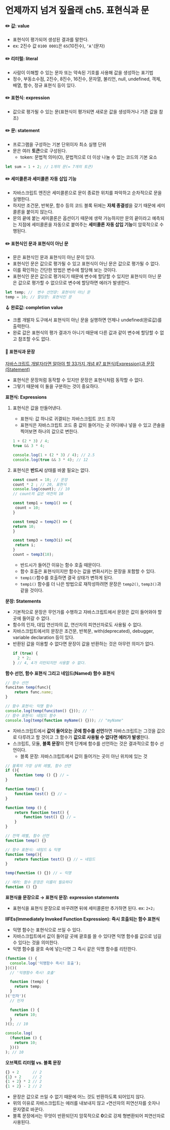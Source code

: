# 언제까지 넘겨 짚을래 ch5. 표현식과 문

#### ✏️ 값: value

- 표현식이 평가되어 생성된 결과를 말한다.
- ex: 2진수 값 `0100 0001`은 `65`(10진수), `‘A’`(문자)

#### ✏️ 리터럴: literal

- 사람이 이해할 수 있는 문자 또는 약속된 기호를 사용해 값을 생성하는 표기법
- 정수, 부동소수점, 2진수, 8진수, 16진수, 문자열, 불리언, null, undefined, 객체, 배열, 함수, 정규 표현식 등이 있다.

#### ✏️ 표현식: expression

- 값으로 평가될 수 있는 문(표현식이 평가되면 새로운 값을 생성하거나 기존 값을 참조)

#### ✏️ 문: statement

- 프로그램을 구성하는 기본 단위이자 최소 실행 단위
- 문은 여러 **토큰**으로 구성된다.
  - token: 문법적 의미(O), 문법적으로 더 이상 나눌 수 없는 코드의 기본 요소

```jsx
let sum = 1 + 2; // 1개의 문(= 7개의 토큰)
```

#### ✏️ 세미콜론과 세미콜론 자동 삽입 기능

- 자바스크립트 엔진은 세미콜론으로 문이 종료한 위치를 파악하고 순차적으로 문을 실행한다.
- 하지만 조건문, 반복문, 함수 등의 코드 블록 뒤에는 **자체 종결성**을 갖기 때문에 세미콜론을 붙이지 않는다.
- 문의 끝에 붙는 세미콜론은 옵션이기 때문에 생략 가능하지만 문의 끝이라고 예측되는 지점에 세미콜론을 자동으로 붙여주는 **세미콜론 자동 삽입 기능**이 암묵적으로 수행된다.

#### ✏️ 표현식인 문과 표현식이 아닌 문

- 문은 표현식인 문과 표현식이 아닌 문이 있다.
- 표현식인 문은 값으로 평가될 수 있고 표현식이 아닌 문은 값으로 평가될 수 없다.
- 이를 확인하는 간단한 방법은 변수에 할당해 보는 것이다.
- 표현식인 문은 값으로 평가되기 때문에 변수에 할당할 수 있지만 표현식이 아닌 문은 값으로 평가할 수 없으므로 변수에 할당하면 에러가 발생한다.

```jsx
let temp; //  변수 선언문: 표현식이 아닌 문
temp = 10; // 할당문: 표현식인 문
```

**🪝 완료값: completion value**

- 크롬 개발자 도구에서 표현식이 아닌 문을 실행하면 언제나 undefined(완료값)를 출력한다.
- 완료 값은 표현식의 평가 결과가 아니기 때문에 다른 값과 같이 변수에 할당할 수 없고 참조할 수도 없다.

#### 🧩 표현식과 문장

[자바스크립트 개발자라면 알아야 할 33가지 개념 #7 표현식(Expression)과 문장(Statement)](https://velog.io/@jakeseo_me/%EC%9E%90%EB%B0%94%EC%8A%A4%ED%81%AC%EB%A6%BD%ED%8A%B8-%EA%B0%9C%EB%B0%9C%EC%9E%90%EB%9D%BC%EB%A9%B4-%EC%95%8C%EC%95%84%EC%95%BC-%ED%95%A0-33%EA%B0%80%EC%A7%80-%EA%B0%9C%EB%85%90-7-%ED%91%9C%ED%98%84%EC%8B%9D%EA%B3%BC-%EB%AC%B8Statement-%EB%B2%88%EC%97%AD-2xjuhvbal7)

- 표현식은 문장처럼 동작할 수 있지만 문장은 표현식처럼 동작할 수 없다.
- 그렇기 때문에 이 둘을 구분하는 것이 중요하다.

**표현식: Expressions**

1. 표현식은 값을 만들어낸다.

   - 표현식: 값 하나로 귀결되는 자바스크립트 코드 조각
   - 표현식은 자바스크립트 코드 중 값이 들어가는 곳 어디에나 넣을 수 있고 콘솔을 찍어보면 하나의 값으로 변한다.

   ```jsx
   1 + (2 * 3) / 4;
   true && 3 * 4;

   console.log(1 + (2 * 3) / 4); // 2.5
   console.log(true && 3 * 4); // 12
   ```

2. 표현식은 **반드시** 상태를 바꿀 필요는 없다.

   ```jsx
   const count = 10; // 문장
   count * 2 ; // 20, 표현식
   console.log(count); // 10
   // count의 값은 여전히 10

   const temp1 = temp1() => {
   	count = 10;
   }

   const temp2 = temp2() => {
   return 10;
   }

   const temp3 = temp3(i) =>{
   	return i;
   }
   count = temp3(10);
   ```

   - 반드시가 들어간 이유는 함수 호출 때문이다.
   - 함수 호출은 표현식이지만 함수는 값을 변화시키는 문장을 포함할 수 있다.
   - `temp1()`함수를 호출하면 결국 상태가 변하게 된다.
   - `temp1()` 함수를 더 나은 방법으로 재작성하려면 문장은 `temp2()`, `temp3()`과 같을 것이다.

**문장: Statements**

- 기본적으로 문장은 무언가를 수행하고 자바스크립트에서 문장은 값이 들어와야 할 곳에 들어갈 수 없다.
- 함수의 인자, 대입 연산자의 값, 연산자의 피연산자로도 사용될 수 없다.
- 자바스크립트에서의 문장은 조건문, 반복문, with(deprecated), debugger, variable declaration 등이 있다.
- 반환된 값을 이용할 수 없다면 문장이 값을 반환하는 것은 아무런 의미가 없다.
  ```jsx
  if (true) {
    2 * 2;
  } // 4, 4가 리턴되지만 사용할 수 없다.
  ```

**함수 선언, 함수 표현식 그리고 네임드(Named) 함수 표현식**

```jsx
// 함수 선언
funciton temp(func){
	return func.name;
}

// 함수 표현식: 익명 함수
console.log(temp(funciton() {})); // ''
// 함수 표현식: 네임드 함수
console.log(temp(function myName() {})); // "myName"
```

- 자바스크립트에서 **값이 들어오는 곳에 함수를 선언**하면 자바스크립트는 그것을 값으로 다루려고 할 것이고 그 함수가 **값으로 사용될 수 없다면 에러가 발생**한다.
- 스크립트, 모듈, **블록 문장**의 전역 단계에 함수를 선언하는 것은 결과적으로 함수 선언이다.
  - 블록 문장: 자바스크립트에서 값이 들어가는 곳이 아닌 위치에 있는 것

```jsx
// 블록의 가장 상위 레벨, 함수 선언
if (){
	function temp () {} // ←
}

function temp() {
	function test() {} // ←
}

function temp () {
	return function test() {
		function test() {} // ←
	}
}

// 전역 레벨, 함수 선언
function temp() {}

// 함수 표현식: 네임드 & 익명
function temp(){
	return function test() {} // ← 네임드
}

temp(function () {}) // ← 익명

// 에러: 함수 문장은 이름이 필요하다
function () {}
```

**표현식을 문장으로 → 표현식 문장: expression statements**

- 표현식을 표현식 문장으로 바꾸려면 뒤에 세미콜론만 추가하면 된다.
  ex: `2+2;`

**IIFEs(Immediately Invoked Function Expression): 즉시 호출되는 함수 표현식**

- 익명 함수는 표현식으로 쓰일 수 있다.
- 자바스크립트에서 값이 들어갈 곳에 괄호를 쓸 수 있다면 익명 함수를 값으로 넘길 수 있다는 것을 의미한다.
- 익명 함수를 괄호 속에 넣는다면 그 즉시 같은 익명 함수를 리턴한다.

```jsx
(function () {
  console.log('익명함수 즉시! 호출');
})()(
  // '익명함수 즉시! 호출'

  function (temp) {
    return temp;
  }
)('인자')(
  // 인자

  function () {
    return 10;
  }
)(); // 10

console.log(
  (function () {
    return 10;
  })()
); // 10
```

**오브젝트 리터럴 vs. 블록 문장**

```jsx
{} + 2      // 2
{1} + 2     // 2
{1 + 2} * 2 // 2
{1 + 2} - 2 // 2
```

- 문장은 값으로 쓰일 수 없기 때문에 어느 것도 반환하도록 되어있지 않다.
- 위의 이유로 자바스크립트는 에러를 내보내지 않고 `+`연산자의 피연산자를 숫자나 문자열로 바꾼다.
- 블록 문장에서는 무엇이 반환되던지 암묵적으로 **0**으로 강제 형변환되어 피연산자로 사용된다.
